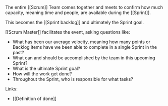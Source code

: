 The entire [[Scrum]] Team comes together and meets to confirm how much capacity, meaning time and people, are available during the [[Sprint]].

This becomes the [[Sprint backlog]] and ultimately the Sprint goal. 

[[Scrum Master]] facilitates the event, asking questions like:
- What has been our average velocity, meaning how many points or Backlog items have we been able to complete in a single Sprint in the past? 
- What can and should be accomplished by the team in this upcoming Sprint?
- What is the ultimate Sprint goal? 
- How will the work get done?
- Throughout the Sprint, who is responsible for what tasks?

Links:
- [[Definition of done]]
